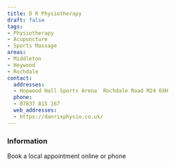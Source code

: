 ```yaml
---
title: D R Physiotherapy
draft: false
tags:
- Physiotherapy
- Acupuncture
- Sports Massage
areas:
- Middleton
- Heywood
- Rochdale
contact:
  addresses:
  - Hopwood Hall Sports Arena  Rochdale Road M24 6XH
  phone:
  - 07837 815 167
  web_addresses:
  - https://danrixphysio.co.uk/
---
```


### Information
Book a local appointment online or phone 

